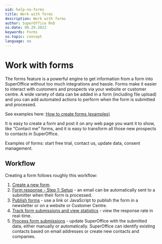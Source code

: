 ```yaml
---
uid: help-no-forms
title: Work with forms
description: Work with forms
author: SuperOffice RnD
so.date: 06.29.2022
keywords: Forms
so.topic: concept
language: no
---
```


# Work with forms

The forms feature is a powerful engine to get information from a form into SuperOffice without too much integrations and hassle. Forms make it easier to interact with customers and prospects via your website or customer centre. A wide variety of data can be added in a form (including file upload) and you can add automated actions to perform when the form is submitted and processed.

See examples here: [How to create forms (examples)][1]

It is easy to create a form and post it on any web page you want it to show, like "Contact me" forms, and it is easy to transform all those new prospects to contacts in SuperOffice.

Examples of forms: start free trial, contact us, update data, consent management.

## Workflow

Creating a form follows roughly this workflow:

1. [Create a new form][2].
2. [Form response - Step 1: Setup][3] - an email can be automatically sent to a submitter when their form is processed.
3. [Publish forms][4] - use a link or JavaScript to publish the form in a newsletter or on a website or Customer Centre.
4. [Track form submissions and view statistics][5] - view the response rate in real-time.
5. [Process form submissions][6] - update SuperOffice with the submitted data, either manually or automatically. SuperOffice can identify existing contacts based on email addresses or create new contacts and companies.

<!-- Referenced links -->
[1]: examples.md
[2]: create.md
[3]: ../../mailing/learn/create/tutorial-form-mailing.yml
[4]: publish.md
[5]: submissions/track.md
[6]: submissions/process.md

<!-- Referenced images -->

